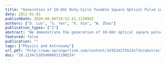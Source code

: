```yaml
---
title: "Generation of 10-GHz Duty-Cycle Tunable Square Optical Pulse in an SOA-Based Mode-Locked Fiber Laser"
date: 2011-01-01
publishDate: 2020-08-08T18:52:41.123994Z
authors: ["D. Luo", "S. Yan", "X. Xie", "W. Zhao"]
publication_types: ["2"]
abstract: "We demonstrate the generation of 10-GHz optical square pulses by injecting a picosecond pulse train into an SOA-based mode-locked fiber laser. The novel scheme exploits nonlinear effects and gain saturation phenomenon in the semiconductor optical amplifier (SOA). This technique uses gain-compression dynamics between the input pulses and the generated ones in gain-saturated SOA to form square pulses. The center wavelength of the generated optical square pulse can be tuned from 1530 to 1570 nm by adjusting the center wavelength of the optical band pass filter (OBPF) in the SOA-based mode-locked fiber ring laser. The duty cycle of the output pulse can be tuned from 12.7 to 88.4%, which strongly depends on the input power and intra-cavity power."
featured: false
publication: ""
tags: ["Physics and Astronomy"]
url_pdf: "http://www.springerlink.com/content/343524275523n71h/abstract/"
doi: "10.1134/S1054660X11190224"
---
```


